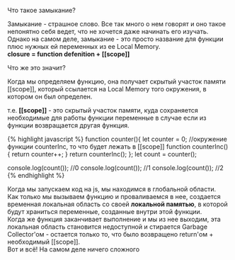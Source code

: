 Что такое замыкание?

Замыкание - страшное слово. Все так много о нем говорят и оно такое непонятно себя ведет, что не хочется даже начинать его изучать.  
Однако на самом деле, замыкание - это просто название для функции плюс нужных ей переменных из ее Local Memory.  
**closure = function defenition + [[scope]]**  

Что же это значит?

Когда мы определяем функцию, она получает скрытый участок памяти [[scope]], который ссылается на Local Memory того окружения, в котором он был определен.

т.е. **[[scope]]** - это скрытый участок памяти, куда сохраняется необходимые для работы функции переменные в случае если из функции возвращается другая функция.

{% highlight javascript %}
function counter(){
	let counter = 0; //окружение функции counterInc, то что будет лежать в [[scope]]
	function counterInc(){
		return counter++;
	}
	return counterInc();
};
let count = counter();

console.log(count()); //0
console.log(count()); //1
console.log(count()); //2
{% endhighlight %}

Когда мы запускаем код на js, мы находимся в глобальной области.  
Как только мы вызываем функцию и проваливаемся в нее, создается временная локальная область со своей **локальной памятью**, в которой будут храниться переменные, созданные внутри этой функции.  
Когда же функция заканчивает выполнение и мы из нее выходим, эта локальная область становится недоступной и стирается Garbage Collector'ом - остается только то, что было возвращено return'ом + необходимый [[scope]].  
Вот и всё! На самом деле ничего сложного
